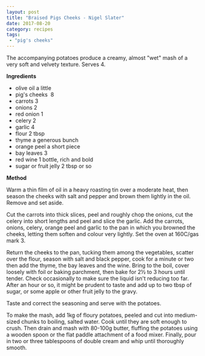 ```yaml
---
layout: post
title: "Braised Pigs Cheeks - Nigel Slater"
date: 2017-08-20
category: recipes
tags:
 - "pig's cheeks"
---
```



The accompanying potatoes produce a creamy, almost "wet" mash of a very
soft and velvety texture. Serves 4.

**Ingredients**

* olive oil a little 
* pig's cheeks   8
* carrots 3
* onions 2 
* red onion 1
* celery 2
* garlic 4
* flour 2 tbsp 
* thyme a generous bunch
* orange peel a short piece
* bay leaves 3
* red wine 1 bottle, rich and bold
* sugar or fruit jelly 2 tbsp or so

**Method**

Warm a thin film of oil in a heavy roasting tin over a moderate heat,
then season the cheeks with salt and pepper and brown them lightly in
the oil. Remove and set aside.

Cut the carrots into thick slices, peel and roughly chop the onions, cut
the celery into short lengths and peel and slice the garlic. Add the
carrots, onions, celery, orange peel and garlic to the pan in which you
browned the cheeks, letting them soften and colour very lightly. Set the
oven at 160C/gas mark 3.

Return the cheeks to the pan, tucking them among the vegetables, scatter
over the flour, season with salt and black pepper, cook for a minute or
two then add the thyme, the bay leaves and the wine. Bring to the boil,
cover loosely with foil or baking parchment, then bake for 2½ to 3 hours
until tender. Check occasionally to make sure the liquid isn't reducing
too far. After an hour or so, it might be prudent to taste and add up to
two tbsp of sugar, or some apple or other fruit jelly to the gravy.

Taste and correct the seasoning and serve with the potatoes.

To make the mash, add 1kg of floury potatoes, peeled and cut into
medium-sized chunks to boiling, salted water. Cook until they are soft
enough to crush. Then drain and mash with 80-100g butter, fluffing the
potatoes using a wooden spoon or the flat paddle attachment of a food
mixer. Finally, pour in two or three tablespoons of double cream and
whip until thoroughly smooth.
